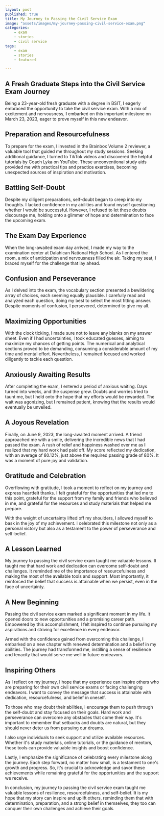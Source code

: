 ```yaml
---
layout: post
published: true
title: My Journey to Passing the Civil Service Exam
image: "assets/images/my-journey-passing-civil-service-exam.png"
categories:
    - exam
    - stories
    - civil service
tags:
    - exam
    - stories
    - featured

---
```


## A Fresh Graduate Steps into the Civil Service Exam Journey

Being a 23-year-old fresh graduate with a degree in BSIT, I eagerly embraced the opportunity to take the civil service exam. With a mix of excitement and nervousness, I embarked on this important milestone on March 23, 2023, eager to prove myself in this new endeavor.

## Preparation and Resourcefulness

To prepare for the exam, I invested in the Brainbox Volume 2 reviewer, a valuable tool that guided me throughout my study sessions. Seeking additional guidance, I turned to TikTok videos and discovered the helpful tutorials by Coach Lyka on YouTube. These unconventional study aids provided me with practical tips and practice exercises, becoming unexpected sources of inspiration and motivation.

## Battling Self-Doubt

Despite my diligent preparations, self-doubt began to creep into my thoughts. I lacked confidence in my abilities and found myself questioning whether I would be successful. However, I refused to let these doubts discourage me, holding onto a glimmer of hope and determination to face the upcoming exam.

## The Exam Day Experience

When the long-awaited exam day arrived, I made my way to the examination center at Dalahican National High School. As I entered the room, a mix of anticipation and nervousness filled the air. Taking my seat, I braced myself for the challenge that lay ahead.

## Confusion and Perseverance

As I delved into the exam, the vocabulary section presented a bewildering array of choices, each seeming equally plausible. I carefully read and analyzed each question, doing my best to select the most fitting answer. Despite moments of confusion, I persevered, determined to give my all.

## Maximizing Opportunities

With the clock ticking, I made sure not to leave any blanks on my answer sheet. Even if I had uncertainties, I took educated guesses, aiming to maximize my chances of getting points. The numerical and analytical sections proved to be demanding, consuming a considerable amount of my time and mental effort. Nevertheless, I remained focused and worked diligently to tackle each question.

## Anxiously Awaiting Results

After completing the exam, I entered a period of anxious waiting. Days turned into weeks, and the suspense grew. Doubts and worries tried to taunt me, but I held onto the hope that my efforts would be rewarded. The wait was agonizing, but I remained patient, knowing that the results would eventually be unveiled.

## A Joyous Revelation

Finally, on June 9, 2023, the long-awaited moment arrived. A friend approached me with a smile, delivering the incredible news that I had passed the exam. A rush of relief and happiness washed over me as I realized that my hard work had paid off. My score reflected my dedication, with an average of 80.12%, just above the required passing grade of 80%. It was a moment of pure joy and validation.

## Gratitude and Celebration

Overflowing with gratitude, I took a moment to reflect on my journey and express heartfelt thanks. I felt grateful for the opportunities that led me to this point, grateful for the support from my family and friends who believed in me, and grateful for the resources and study materials that helped me prepare.

With the weight of uncertainty lifted off my shoulders, I allowed myself to bask in the joy of my achievement. I celebrated this milestone not only as a personal victory but also as a testament to the power of perseverance and self-belief.

## A Lesson Learned

My journey to passing the civil service exam taught me valuable lessons. It taught me that hard work and dedication can overcome self-doubt and challenges. It reminded me of the importance of resourcefulness and making the most of the available tools and support. Most importantly, it reinforced the belief that success is attainable when we persist, even in the face of uncertainty.

## A New Beginning

Passing the civil service exam marked a significant moment in my life. It opened doors to new opportunities and a promising career path. Empowered by this accomplishment, I felt inspired to continue pursuing my aspirations and striving for excellence in every endeavor.

Armed with the confidence gained from overcoming this challenge, I embarked on a new chapter with renewed determination and a belief in my abilities. The journey had transformed me, instilling a sense of resilience and tenacity that would serve me well in future endeavors.

## Inspiring Others

As I reflect on my journey, I hope that my experience can inspire others who are preparing for their own civil service exams or facing challenging endeavors. I want to convey the message that success is attainable with dedication, resourcefulness, and belief in oneself.

To those who may doubt their abilities, I encourage them to push through the self-doubt and stay focused on their goals. Hard work and perseverance can overcome any obstacles that come their way. It's important to remember that setbacks and doubts are natural, but they should never deter us from pursuing our dreams.

I also urge individuals to seek support and utilize available resources. Whether it's study materials, online tutorials, or the guidance of mentors, these tools can provide valuable insights and boost confidence.

Lastly, I emphasize the significance of celebrating every milestone along the journey. Each step forward, no matter how small, is a testament to one's growth and progress. So, it's crucial to acknowledge and savor these achievements while remaining grateful for the opportunities and the support we receive.

In conclusion, my journey to passing the civil service exam taught me valuable lessons of resilience, resourcefulness, and self-belief. It is my hope that my story can inspire and uplift others, reminding them that with determination, preparation, and a strong belief in themselves, they too can conquer their own challenges and achieve their goals.